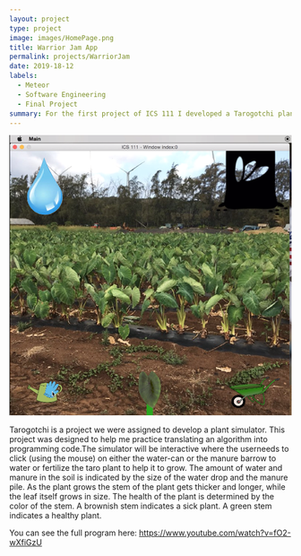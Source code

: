 ```yaml
---
layout: project
type: project
image: images/HomePage.png
title: Warrior Jam App
permalink: projects/WarriorJam
date: 2019-18-12
labels:
  - Meteor
  - Software Engineering
  - Final Project
summary: For the first project of ICS 111 I developed a Tarogotchi plant simulator. 
---
```


<img class="ui medium right floated rounded image" src="/images/Tarogotchi.PNG">

Tarogotchi is a project we were assigned to develop a plant simulator. This project was designed to help me practice translating an algorithm into programming code.The simulator will be interactive where the userneeds to click (using the mouse) on either the water-can or the manure barrow to water or fertilize the taro plant to help it to grow. The amount of water and manure in the soil is indicated by the size of the water drop and the manure pile. As the plant grows the stem of the plant gets thicker and longer, while the leaf itself grows in size. The health of the plant is determined by the color of the stem. A brownish stem indicates a sick plant. A green stem indicates a healthy plant.

You can see the full program here: https://www.youtube.com/watch?v=fO2-wXfiGzU
